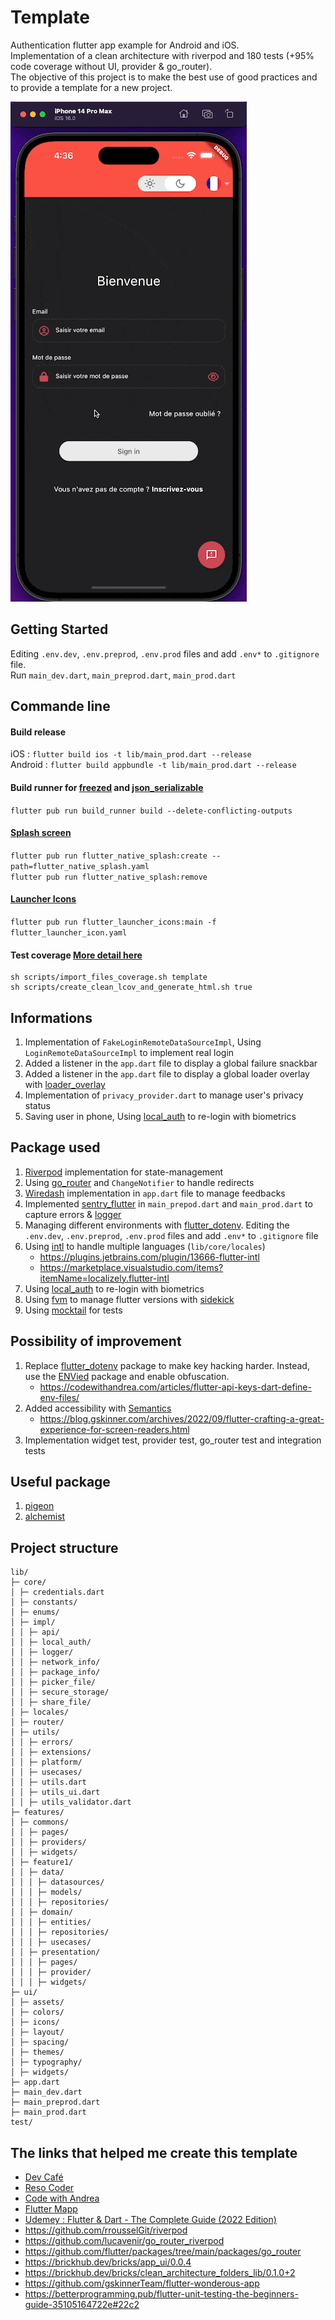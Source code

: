 # Template
Authentication flutter app example for Android and iOS.  
Implementation of a clean architecture with riverpod and 180 tests (+95% code coverage without UI, provider & go_router).  
The objective of this project is to make the best use of good practices and to provide a template for a new project.

![Demo](https://github.com/PKeviin/flutter-login-example/blob/master/demo.gif)

## Getting Started
Editing `.env.dev`, `.env.preprod`, `.env.prod` files and add `.env*` to `.gitignore` file.  
Run `main_dev.dart`, `main_preprod.dart`, `main_prod.dart`

## Commande line
#### Build release
iOS : `flutter build ios -t lib/main_prod.dart --release`  
Android : `flutter build appbundle -t lib/main_prod.dart --release`

#### Build runner for [freezed](https://pub.dev/packages/freezed) and [json_serializable](https://pub.dev/packages/json_serializable)
`flutter pub run build_runner build --delete-conflicting-outputs`

#### [Splash screen](https://pub.dev/packages/flutter_native_splash)
`flutter pub run flutter_native_splash:create --path=flutter_native_splash.yaml`  
`flutter pub run flutter_native_splash:remove`

#### [Launcher Icons](https://pub.dev/packages/flutter_launcher_icons)
`flutter pub run flutter_launcher_icons:main -f flutter_launcher_icon.yaml`

#### Test coverage [More detail here](https://www.etiennetheodore.com/test-coverage-explain-with-lcov-on-dart/)
```
sh scripts/import_files_coverage.sh template
sh scripts/create_clean_lcov_and_generate_html.sh true
```


## Informations
1. Implementation of `FakeLoginRemoteDataSourceImpl`, Using `LoginRemoteDataSourceImpl` to implement real login
2. Added a listener in the `app.dart` file to display a global failure snackbar
3. Added a listener in the `app.dart` file to display a global loader overlay with [loader_overlay](https://pub.dev/packages/loader_overlay)
4. Implementation of `privacy_provider.dart` to manage user's privacy status
5. Saving user in phone, Using [local_auth](https://pub.dev/packages/local_auth) to re-login with biometrics


## Package used
1. [Riverpod](https://pub.dev/packages/flutter_riverpod) implementation for state-management
2. Using [go_router](https://pub.dev/packages/go_router) and `ChangeNotifier` to handle redirects
3. [Wiredash](https://pub.dev/packages/wiredash) implementation in `app.dart` file to manage feedbacks
4. Implemented [sentry_flutter](https://pub.dev/packages/sentry_flutter) in `main_prepod.dart` and `main_prod.dart` to capture errors & [logger](https://pub.dev/packages/logger)
5. Managing different environments with [flutter_dotenv](https://pub.dev/packages/flutter_dotenv). Editing the `.env.dev`, `.env.preprod`, `.env.prod` files and add `.env*` to `.gitignore` file
6. Using [intl](https://pub.dev/packages/intl) to handle multiple languages (`lib/core/locales`)
   - https://plugins.jetbrains.com/plugin/13666-flutter-intl
   - https://marketplace.visualstudio.com/items?itemName=localizely.flutter-intl
7. Using [local_auth](https://pub.dev/packages/local_auth) to re-login with biometrics
8. Using [fvm](https://fvm.app/) to manage flutter versions with [sidekick](https://github.com/fluttertools/sidekick)
9. Using [mocktail](https://pub.dev/packages/mocktail) for tests

## Possibility of improvement
1. Replace [flutter_dotenv](https://pub.dev/packages/flutter_dotenv) package to make key hacking harder. Instead, use the [ENVied](https://pub.dev/packages/envied) package and enable obfuscation.
   - https://codewithandrea.com/articles/flutter-api-keys-dart-define-env-files/
2. Added accessibility with [Semantics](https://api.flutter.dev/flutter/widgets/Semantics-class.html)
   - https://blog.gskinner.com/archives/2022/09/flutter-crafting-a-great-experience-for-screen-readers.html
3. Implementation widget test, provider test, go_router test and integration tests

## Useful package
1. [pigeon](https://pub.dev/packages/pigeon)
2. [alchemist](https://pub.dev/packages/alchemist)


## Project structure
```
lib/
├─ core/
│ ├─ credentials.dart
│ ├─ constants/
│ ├─ enums/
│ ├─ impl/
│ │ ├─ api/
│ │ ├─ local_auth/
│ │ ├─ logger/
│ │ ├─ network_info/
│ │ ├─ package_info/
│ │ ├─ picker_file/
│ │ ├─ secure_storage/
│ │ ├─ share_file/
│ ├─ locales/
│ ├─ router/
│ ├─ utils/
│ │ ├─ errors/
│ │ ├─ extensions/
│ │ ├─ platform/
│ │ ├─ usecases/
│ │ ├─ utils.dart
│ │ ├─ utils_ui.dart
│ │ ├─ utils_validator.dart
├─ features/
│ ├─ commons/
│ │ ├─ pages/
│ │ ├─ providers/
│ │ ├─ widgets/
│ ├─ feature1/
│ │ ├─ data/
│ │ │ ├─ datasources/
│ │ │ ├─ models/
│ │ │ ├─ repositories/
│ │ ├─ domain/
│ │ │ ├─ entities/
│ │ │ ├─ repositories/
│ │ │ ├─ usecases/
│ │ ├─ presentation/
│ │ │ ├─ pages/
│ │ │ ├─ provider/
│ │ │ ├─ widgets/
├─ ui/
│ ├─ assets/
│ ├─ colors/
│ ├─ icons/
│ ├─ layout/
│ ├─ spacing/
│ ├─ themes/
│ ├─ typography/
│ ├─ widgets/
├─ app.dart
├─ main_dev.dart
├─ main_preprod.dart
├─ main_prod.dart
test/
```

## The links that helped me create this template
- [Dev Café](https://www.youtube.com/channel/UCOAErkorTQ0ZbUK9vkFyn8A)
- [Reso Coder](https://resocoder.com/)
- [Code with Andrea](https://codewithandrea.com/)
- [Flutter Mapp](https://fluttermapp.com)
- [Udemey : Flutter & Dart - The Complete Guide (2022 Edition)](https://www.udemy.com/course/learn-flutter-dart-to-build-ios-android-apps/)
- https://github.com/rrousselGit/riverpod
- https://github.com/lucavenir/go_router_riverpod
- https://github.com/flutter/packages/tree/main/packages/go_router
- https://brickhub.dev/bricks/app_ui/0.0.4
- https://brickhub.dev/bricks/clean_architecture_folders_lib/0.1.0+2
- https://github.com/gskinnerTeam/flutter-wonderous-app
- https://betterprogramming.pub/flutter-unit-testing-the-beginners-guide-35105164722e#22c2